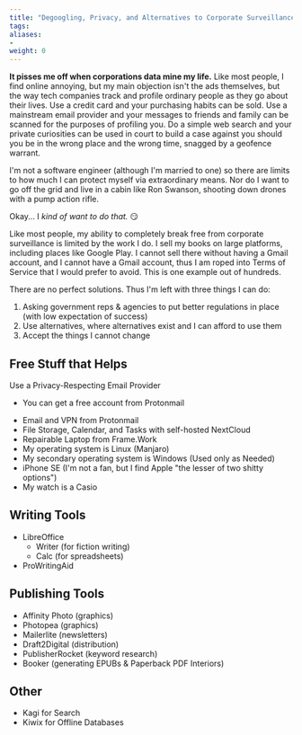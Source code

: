 ```yaml
---
title: "Degoogling, Privacy, and Alternatives to Corporate Surveillance"
tags:
aliases:
-
weight: 0
---
```

**It pisses me off when corporations data mine my life.** Like most people, I find online annoying, but my main objection isn't the ads themselves, but the way tech companies track and profile ordinary people as they go about their lives. Use a credit card and your purchasing habits can be sold. Use a mainstream email provider and your messages to friends and family can be scanned for the purposes of profiling you. Do a simple web search and your private curiosities can be used in court to build a case against you should you be in the wrong place and the wrong time, snagged by a geofence warrant.

I'm not a software engineer (although I'm married to one) so there are limits to how much I can protect myself via extraordinary means. Nor do I want to go off the grid and live in a cabin like Ron Swanson, shooting down drones with a pump action rifle.

Okay... I *kind of want to do that.*  😏

Like most people, my ability to completely break free from corporate surveillance is limited by the work I do. I sell my books on large platforms, including places like Google Play. I cannot sell there without having a Gmail account, and I cannot have a Gmail account, thus I am roped into Terms of Service that I would prefer to avoid. This is one example out of hundreds.

There are no perfect solutions. Thus I'm left with three things I can do:

1) Asking government reps & agencies to put better regulations in place (with low expectation of success)
2) Use alternatives, where alternatives exist and I can afford to use them
3) Accept the things I cannot change

## Free Stuff that Helps

Use a Privacy-Respecting Email Provider
- You can get a free account from Protonmail



* Email and VPN from Protonmail
* File Storage, Calendar, and Tasks with self-hosted NextCloud
* Repairable Laptop from Frame.Work
* My operating system is Linux (Manjaro)
* My secondary operating system is Windows (Used only as Needed)
* iPhone SE (I'm not a fan, but I find Apple "the lesser of two shitty options")
* My watch is a Casio

## Writing Tools

* LibreOffice
	* Writer (for fiction writing)
	* Calc (for spreadsheets)
* ProWritingAid

## Publishing Tools
* Affinity Photo (graphics)
* Photopea (graphics)
* Mailerlite (newsletters)
* Draft2Digital (distribution)
* PublisherRocket (keyword research)
* Booker (generating EPUBs & Paperback PDF Interiors)

## Other

* Kagi for Search
* Kiwix for Offline Databases